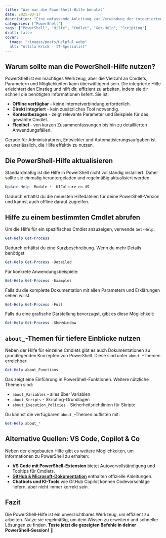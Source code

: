 ```yaml
---
title: "Wie man die PowerShell-Hilfe benutzt"
date: 2025-03-17
description: "Eine umfassende Anleitung zur Verwendung der integrierten Hilfe in PowerShell zur effizienten Befehlssuche und Nutzung."
categories: ["PowerShell"]
tags: ["PowerShell", "Hilfe", "Cmdlet", "Get-Help", "Scripting"]
draft: false
cover:
  image: "/images/posts/Helpful.webp"
  alt: "Attila Krick - IT-Spezialist"  
---
```


## Warum sollte man die PowerShell-Hilfe nutzen?

PowerShell ist ein mächtiges Werkzeug, aber die Vielzahl an Cmdlets, Parametern und Möglichkeiten kann überwältigend sein. Die integrierte Hilfe erleichtert den Einstieg und hilft dir, effizient zu arbeiten, indem sie dir schnell die benötigten Informationen liefert. Sie ist:

- **Offline verfügbar** - keine Internetverbindung erforderlich.
- **Direkt integriert** - kein zusätzliches Tool notwendig.
- **Kontextbezogen** - zeigt relevante Parameter und Beispiele für das gewählte Cmdlet.
- **Flexibel** - von kurzen Zusammenfassungen bis hin zu detaillierten Anwendungsfällen.

Gerade für Administratoren, Entwickler und Automatisierungsaufgaben ist es unerlässlich, die Hilfe effektiv zu nutzen.

## Die PowerShell-Hilfe aktualisieren

Standardmäßig ist die Hilfe in PowerShell nicht vollständig installiert. Daher sollte sie einmalig heruntergeladen und regelmäßig aktualisiert werden:

```powershell
Update-Help -Module * -UICulture en-US
```

Dadurch erhältst du die neuesten Hilfedateien für deine PowerShell-Version und kannst auch offline darauf zugreifen.

## Hilfe zu einem bestimmten Cmdlet abrufen

Um die Hilfe für ein spezifisches Cmdlet anzuzeigen, verwende `Get-Help`:

```powershell
Get-Help Get-Process
```

Dadurch erhältst du eine Kurzbeschreibung. Wenn du mehr Details benötigst:

```powershell
Get-Help Get-Process -Detailed
```

Für konkrete Anwendungsbeispiele:

```powershell
Get-Help Get-Process -Examples
```

Falls du die komplette Dokumentation mit allen Parametern und Erklärungen sehen willst:

```powershell
Get-Help Get-Process -Full
```

Falls du eine grafische Darstellung bevorzugst, gibt es diese Möglichkeit:

```powershell
Get-Help Get-Process -ShowWindow
```

## `about_`-Themen für tiefere Einblicke nutzen

Neben der Hilfe für einzelne Cmdlets gibt es auch Dokumentationen zu grundlegenden Konzepten von PowerShell. Diese sind unter `about_`-Themen erreichbar:

```powershell
Get-Help about_Functions
```

Das zeigt eine Einführung in PowerShell-Funktionen. Weitere nützliche Themen sind:

- `about_Variables` - alles über Variablen
- `about_Scripts` - Skripting-Grundlagen
- `about_Execution_Policies` - Sicherheitsrichtlinien für Skripte

Du kannst die verfügbaren `about_`-Themen auflisten mit:

```powershell
Get-Help about_*
```

## Alternative Quellen: VS Code, Copilot & Co

Neben der eingebauten Hilfe gibt es weitere Möglichkeiten, um Informationen zu PowerShell zu erhalten:

- **VS Code mit PowerShell-Extension** bietet Autovervollständigung und Tooltips für Cmdlets.
- **[GitHub & Microsoft-Dokumentation](https://learn.microsoft.com/powershell/)** enthalten offizielle Anleitungen.
- **Chatbots und KI-Tools** wie GitHub Copilot können Codevorschläge liefern, aber nicht immer korrekt sein.

## Fazit

Die PowerShell-Hilfe ist ein unverzichtbares Werkzeug, um effizient zu arbeiten. Nutze sie regelmäßig, um dein Wissen zu erweitern und schneller Lösungen zu finden. **Teste jetzt die gezeigten Befehle in deiner PowerShell-Session! 🚀**
